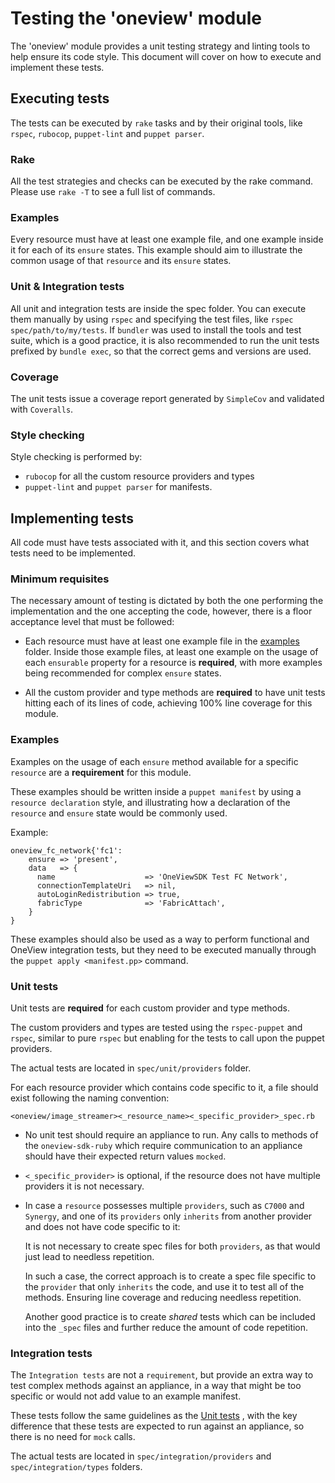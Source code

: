 # Testing the 'oneview' module
The 'oneview' module provides a unit testing strategy and linting tools to help ensure its code style.
This document will cover on how to execute and implement these tests.

## Executing tests
The tests can be executed by `rake` tasks and by their original tools, like `rspec`, `rubocop`, `puppet-lint` and `puppet parser`.

### Rake
All the test strategies and checks can be executed by the rake command.
Please use `rake -T` to see a full list of commands.

### Examples
Every resource must have at least one example file, and one example inside it for each of its `ensure` states.
This example should aim to illustrate the common usage of that `resource` and its `ensure` states.

### Unit & Integration tests
All unit and integration tests are inside the spec folder. You can execute them manually by using `rspec` and specifying the test files, like `rspec spec/path/to/my/tests`.
If `bundler` was used to install the tools and test suite, which is a good practice, it is also recommended to run the unit tests prefixed by `bundle exec`, so that the correct gems and versions are used.

### Coverage
The unit tests issue a coverage report generated by `SimpleCov` and validated with `Coveralls`.

### Style checking
Style checking is performed by:
- `rubocop` for all the custom resource providers and types
- `puppet-lint` and `puppet parser` for manifests.

## Implementing tests
All code must have tests associated with it, and this section covers what tests need to be implemented.

### Minimum requisites
The necessary amount of testing is dictated by both the one performing the implementation and the one accepting the code, however, there is a floor acceptance level that must be followed:

- Each resource must have at least one example file in the [examples](examples) folder.
Inside those example files, at least one example on the usage of each `ensurable` property for a resource is **required**, with more examples being recommended for complex `ensure` states.

- All the custom provider and type methods are **required** to have unit tests hitting each of its lines of code, achieving 100% line coverage for this module.

### Examples
Examples on the usage of each `ensure` method available for a specific `resource` are a **requirement** for this module.

These examples should be written inside a `puppet manifest` by using a `resource declaration` style, and illustrating how a declaration of the `resource` and `ensure` state would be commonly used.

Example:
```puppet
oneview_fc_network{'fc1':
    ensure => 'present',
    data   => {
      name                    => 'OneViewSDK Test FC Network',
      connectionTemplateUri   => nil,
      autoLoginRedistribution => true,
      fabricType              => 'FabricAttach',
    }
}
```

These examples should also be used as a way to perform functional and OneView integration tests, but they need to be executed manually through the `puppet apply <manifest.pp>` command.

### Unit tests
Unit tests are **required** for each custom provider and type methods.

The custom providers and types are tested using the `rspec-puppet` and `rspec`, similar to pure `rspec` but enabling for the tests to call upon the puppet providers.

The actual tests are located in `spec/unit/providers` folder.

For each resource provider which contains code specific to it, a file should exist following the naming convention:

`<oneview/image_streamer><_resource_name><_specific_provider>_spec.rb`

- No unit test should require an appliance to run. Any calls to methods of the `oneview-sdk-ruby` which require communication to an appliance should have their expected return values `mocked`.
- `<_specific_provider>` is optional, if the resource does not have multiple providers it is not necessary.
- In case a `resource` possesses multiple `providers`, such as `C7000` and `Synergy`, and one of its `providers` only `inherits` from another provider and does not have code specific to it:

  It is not necessary to create spec files for both `providers`, as that would just lead to needless repetition.

  In such a case, the correct approach is to create a spec file specific to the `provider` that only `inherits` the code, and use it to test all of the methods. Ensuring line coverage and reducing needless repetition.

  Another good practice is to create *shared* tests which can be included into the `_spec` files and further reduce the amount of code repetition.

### Integration tests
The `Integration tests` are not a `requirement`, but provide an extra way to test complex methods against an appliance, in a way that might be too specific or would not add value to an example manifest.

These tests follow the same guidelines as the [Unit tests](#unit-tests) , with the key difference that these tests are expected to run against an appliance, so there is no need for `mock` calls.

The actual tests are located in `spec/integration/providers` and `spec/integration/types` folders.
